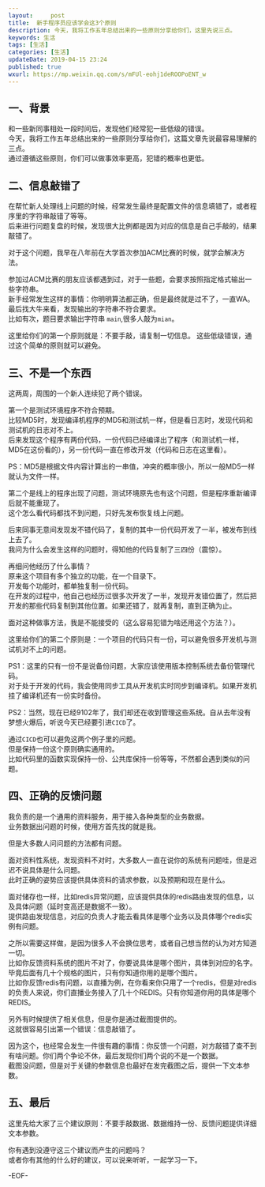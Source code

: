 ```yaml
---   
layout:     post  
title:  新手程序员应该学会这3个原则  
description: 今天，我将工作五年总结出来的一些原则分享给你们，这里先说三点。  
keywords: 生活  
tags: [生活]    
categories: [生活]  
updateDate: 2019-04-15 23:24   
published: true 
wxurl: https://mp.weixin.qq.com/s/mFUl-eohj1deROOPoENT_w  
---  
```



## 一、背景  


和一些新同事相处一段时间后，发现他们经常犯一些低级的错误。  
今天，我将工作五年总结出来的一些原则分享给你们，这篇文章先说最容易理解的三点。  
通过遵循这些原则，你们可以做事效率更高，犯错的概率也更低。  


## 二、信息敲错了  


在帮忙新人处理线上问题的时候，经常发生最终是配置文件的信息填错了，或者程序里的字符串敲错了等等。  
后来进行问题复盘的时候，发现很大比例都是因为对应的信息是自己手敲的，结果敲错了。  


对于这个问题，我早在八年前在大学首次参加ACM比赛的时候，就学会解决方法。  


参加过ACM比赛的朋友应该都遇到过，对于一些题，会要求按照指定格式输出一些字符串。  
新手经常发生这样的事情：你明明算法都正确，但是最终就是过不了，一直WA。  
最后找大牛来看，发现输出的字符串不符合要求。  
比如有次，题目要求输出字符串 `main`,很多人敲为`mian`。  


这里给你们的第一个原则就是：不要手敲，请复制一切信息。
这些低级错误，通过这个简单的原则就可以避免。  


## 三、不是一个东西  


这两周，周围的一个新人连续犯了两个错误。  


第一个是测试环境程序不符合预期。  
比较MD5时，发现编译机程序的MD5和测试机一样，但是看日志时，发现代码和测试机的日志对不上。  
后来发现这个程序有两份代码，一份代码已经编译出了程序（和测试机一样，MD5在这份看的），另一份代码一直在修改开发（代码和日志在这里看）。  


PS：MD5是根据文件内容计算出的一串值，冲突的概率很小，所以一般MD5一样就认为文件一样。  


第二个是线上的程序出现了问题，测试环境原先也有这个问题，但是程序重新编译后就不能重现了。  
这个怎么看代码都找不到问题，只好先发布恢复线上问题。  


后来同事无意间发现发不错代码了，复制的其中一份代码开发了一半，被发布到线上去了。  
我问为什么会发生这样的问题时，得知他的代码复制了三四份（震惊）。  


再细问他经历了什么事情？  
原来这个项目有多个独立的功能，在一个目录下。  
开发每个功能时，都单独复制一份代码。  
在开发的过程中，他自己也经历过很多次开发了一半，发现开发错位置了，然后把开发的那些代码复制到其他位置。如果还错了，就再复制，直到正确为止。  


面对这种做事方法，我是不能接受的（这么容易犯错为啥还用这个方法？）。  


这里给你们的第二个原则是：一个项目的代码只有一份，可以避免很多开发机与测试机对不上的问题。  


PS1：这里的只有一份不是说备份问题，大家应该使用版本控制系统去备份管理代码。  
对于处于开发的代码，我会使用同步工具从开发机实时同步到编译机。如果开发机挂了编译机还有一份实时备份。  


PS2：当然，现在已经9102年了，我们却还在收到管理这些系统。自从去年没有梦想火爆后，听说今天已经要引进`CICD`了。  


通过`CICD`也可以避免这两个例子里的问题。  
但是保持一份这个原则确实通用的。  
比如代码里的函数实现保持一份、公共库保持一份等等，不然都会遇到类似的问题。  


## 四、正确的反馈问题  


我负责的是一个通用的资料服务，用于接入各种类型的业务数据。  
业务数据出问题的时候，使用方首先找的就是我。  


但是大多数人问问题的方法都有问题。  


面对资料性系统，发现资料不对时，大多数人一直在说你的系统有问题哇，但是迟迟不说具体是什么问题。  
此时正确的姿势应该提供具体资料的请求参数，以及预期和现在是什么。  


面对储存也一样，比如redis异常问题，应该提供具体的redis路由发现的信息，以及具体问题（延时变高还是数据不一致）。  
提供路由发现信息，对应的负责人才能去看具体是哪个业务以及具体哪个redis实例有问题。  


之所以需要这样做，是因为很多人不会换位思考，或者自己想当然的认为对方知道一切。  
比如你反馈资料系统的图片不对了，你要说具体是哪个图片，具体到对应的名字。毕竟后面有几十个规格的图片，只有你知道你用的是哪个图片。  
比如你反馈redis有问题，以直播为例，在你看来你只用了一个redis，但是对redis的负责人来说，你们直播业务接入了几十个REDIS。只有你知道你用的具体是哪个REDIS。    


另外有时候提供了相关信息，但是你是通过截图提供的。    
这就很容易引出第一个错误：信息敲错了。  


因为这个，也经常会发生一件很有趣的事情：你反馈一个问题，对方敲错了查不到有啥问题。你们两个争论不休，最后发现你们两个说的不是一个数据。  
截图没问题，但是对于关键的参数信息也最好在发完截图之后，提供一下文本参数。  


## 五、最后  


这里先给大家了三个建议原则：不要手敲数据、数据维持一份、反馈问题提供详细文本参数。  


你有遇到没遵守这三个建议而产生的问题吗？  
或者你有其他的什么好的建议，可以说来听听，一起学习一下。  


-EOF-  


